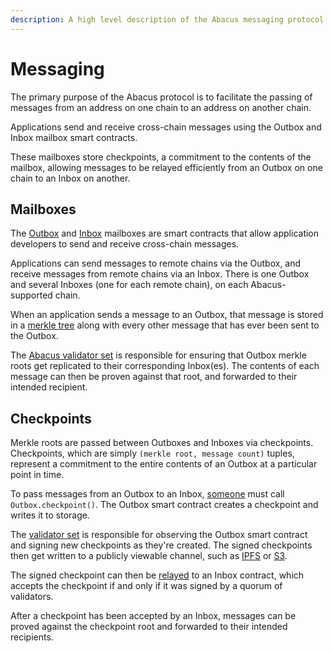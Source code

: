 ```yaml
---
description: A high level description of the Abacus messaging protocol
---
```


# Messaging

The primary purpose of the Abacus protocol is to facilitate the passing of messages from an address on one chain to an address on another chain.

Applications send and receive cross-chain messages using the Outbox and Inbox mailbox smart contracts.&#x20;

These mailboxes store checkpoints, a commitment to the contents of the mailbox, allowing messages to be relayed efficiently from an Outbox on one chain to an Inbox on another.

## Mailboxes

The [Outbox](outbox.md) and [Inbox](inbox.md) mailboxes are smart contracts that allow application developers to send and receive cross-chain messages.

Applications can send messages to remote chains via the Outbox, and receive messages from remote chains via an Inbox. There is one Outbox and several Inboxes (one for each remote chain), on each Abacus-supported chain.

When an application sends a message to an Outbox, that message is stored in a [merkle tree](https://en.wikipedia.org/wiki/Merkle\_tree) along with every other message that has ever been sent to the Outbox.

The [Abacus validator set](../agents/validators.md) is responsible for ensuring that Outbox merkle roots get replicated to their corresponding Inbox(es). The contents of each message can then be proven against that root, and forwarded to their intended recipient.&#x20;

## Checkpoints

Merkle roots are passed between Outboxes and Inboxes via checkpoints. Checkpoints, which are simply `(merkle root, message count)` tuples, represent a commitment to the entire contents of an Outbox at a particular point in time.

To pass messages from an Outbox to an Inbox, [someone](../agents/checkpointer.md) must call `Outbox.checkpoint()`. The Outbox smart contract creates a checkpoint and writes it to storage.

The [validator set](../agents/validators.md) is responsible for observing the Outbox smart contract and signing new checkpoints as they're created. The signed checkpoints then get written to a publicly viewable channel, such as [IPFS](https://ipfs.io) or [S3](https://en.wikipedia.org/wiki/Amazon\_S3).

The signed checkpoint can then be [relayed](../agents/relayer.md) to an Inbox contract, which accepts the checkpoint if and only if it was signed by a quorum of validators.

After a checkpoint has been accepted by an Inbox, messages can be proved against the checkpoint root and forwarded to their intended recipients.
